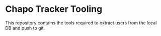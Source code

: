 # Chapo Tracker Tooling

This repository contains the tools required to extract users from the local DB and push to git.
